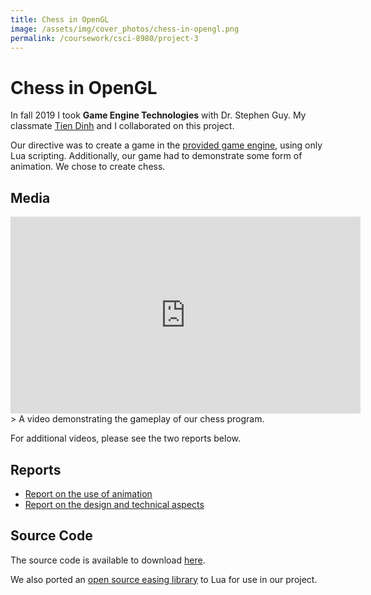 ```yaml
---
title: Chess in OpenGL
image: /assets/img/cover_photos/chess-in-opengl.png
permalink: /coursework/csci-8980/project-3
---
```


# Chess in OpenGL

In fall 2019 I took **Game Engine Technologies** with Dr. Stephen Guy. My classmate [Tien Dinh](mailto:dinh0080@umn.edu) and I collaborated on this project.

Our directive was to create a game in the [provided game engine](/coursework/csci-8980/acceleration-techniques-in-opengl), using only Lua scripting. Additionally, our game had to demonstrate some form of animation. We chose to create chess.

## Media
<iframe width="560" height="315" src="https://www.youtube.com/embed/CiJlOMVO5M8" frameborder="0" allow="accelerometer; autoplay; encrypted-media; gyroscope; picture-in-picture" allowfullscreen></iframe>
> A video demonstrating the gameplay of our chess program.

For additional videos, please see the two reports below.

## Reports

- [Report on the use of animation](/coursework/csci-8980/project-3/report-1)
- [Report on the design and technical aspects](/coursework/csci-8980/project-3/report-2)

## Source Code

The source code is available to download [here](https://drive.google.com/drive/folders/15e5d5eMOY7Mnlr6pb9vtDpczVOlYjQ4Q?usp=sharing).

We also ported an [open source easing library](https://github.com/nicolausYes/easing-functions/blob/master/src/easing.cpp) to Lua for use in our project.
